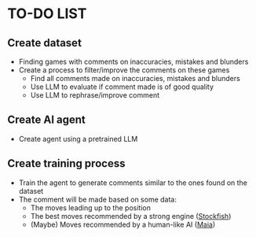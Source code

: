 # TO-DO LIST

## Create dataset

- Finding games with comments on inaccuracies, mistakes and blunders
- Create a process to filter/improve the comments on these games
  - Find all comments made on inaccuracies, mistakes and blunders
  - Use LLM to evaluate if comment made is of good quality
  - Use LLM to rephrase/improve comment

## Create AI agent

- Create agent using a pretrained LLM

## Create training process

- Train the agent to generate comments similar to the ones found on the dataset
- The comment will be made based on some data:
  - The moves leading up to the position
  - The best moves recommended by a strong engine ([Stockfish](https://stockfishchess.org/))
  - (Maybe) Moves recommended by a human-like AI ([Maia](https://www.maiachess.com/))